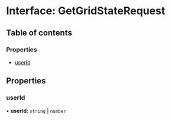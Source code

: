 # Interface: GetGridStateRequest

## Table of contents

### Properties

- [userId](GetGridStateRequest.md#userid)

## Properties

### userId

• **userId**: `string` \| `number`
